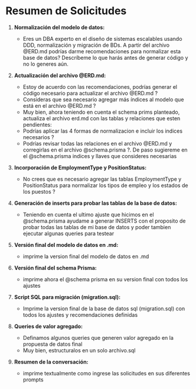 # Resumen de Solicitudes

1. **Normalización del modelo de datos:**
   - Eres un DBA experto en el diseño de sistemas escalables usando DDD, normalización y migración de BDs. A partir del archivo @ERD.md podrías darme recomendaciones para normalizar esta base de datos? Descríbeme lo que harás antes de generar código y no lo generes aún.

2. **Actualización del archivo @ERD.md:**
   - Estoy de acuerdo con las recomendaciones, podrías generar el código necesario para actualizar el archivo @ERD.md ?
   - Consideras que sea necesario agregar más índices al modelo que está en el archivo @ERD.md ?
   - Muy bien, ahora teniendo en cuenta el schema prims planteado, actualiza el archivo erd.md con las tablas y relaciones que esten pendientes:
   - Podrías aplicar las 4 formas de normalizacion e incluir los indices necesarios ?
   - Podrías revisar todas las relaciones en el archivo @ERD.md y corregirlas en el archivo @schema.prisma ?. De paso sugiereme en el @schema.prisma indices y llaves que consideres necesarias

3. **Incorporación de EmploymentType y PositionStatus:**
   - No crees que es necesario agregar las tablas EmploymentType y PositionStatus para normalizar los tipos de empleo y los estados de los puestos ?

4. **Generación de inserts para probar las tablas de la base de datos:**
   - Teniendo en cuenta el ultimo ajuste que hicimos en el @schema.prisma ayudame a generar INSERTS con el proposito de probar todas las tablas de mi base de datos y poder tambien ejecutar algunas queries para testear

5. **Versión final del modelo de datos en .md:**
   - imprime la version final del modelo de datos en .md

6. **Versión final del schema Prisma:**
   - imprime ahora el @schema prisma en su version final con todos los ajustes

7. **Script SQL para migración (migration.sql):**
   - Imprime la version final de la base de datos sql (migration.sql) con todos los ajustes y recomendaciones definidas

8. **Queries de valor agregado:**
   - Definamos algunos queries que generen valor agregado en la propuesta de datos final
   - Muy bien, estructuralos en un solo archivo.sql

9. **Resumen de la conversación:**
   - imprime textualmente como ingrese las solicitudes en sus diferentes prompts
